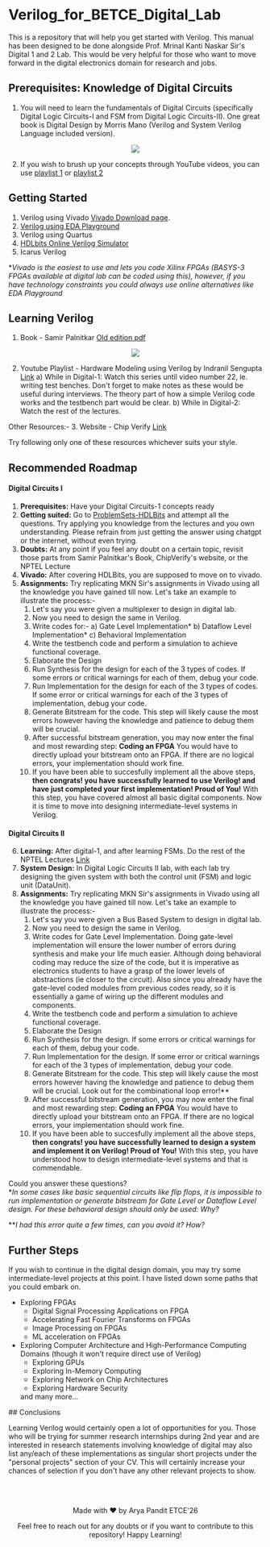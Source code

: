 # Verilog_for_BETCE_Digital_Lab
This is a repository that will help you get started with Verilog. This manual has been designed to be done alongside Prof. Mrinal Kanti Naskar Sir's Digital 1 and 2 Lab. 
This would be very helpful for those who want to move forward in the digital electronics domain for research and jobs. 



## Prerequisites: Knowledge of Digital Circuits
1. You will need to learn the fundamentals of Digital Circuits (specifically Digital Logic Circuits-I and FSM from Digital Logic Circuits-II).
   One great book is Digital Design by Morris Mano (Verilog and System Verilog Language included version).

</div>
<p align="center">
  <a href="https://www.amazon.in/Digital-Design-Introduction-Verilog-System/dp/9353062012/ref=sr_1_1?crid=2ET66C32YEEV7&dib=eyJ2IjoiMSJ9.Ssx9NPh9B4lsajRBxVJ2YpmkLXjKaTrZwYpCV2IXlA7ao0PSVX0OBkGpJY6Ril1FFPdcNuwUEwc9K6r2cmYAuZwsBNy32e_Kzb-8-CjIxaDpueeBoGjqcip4egq3ObsIRHbMNKnWT6E2sph7qjFMpeBSyGWASW-MgcsXrqNLYtx3NJvvQX0wTasVOhA3RPTHgqurPwPQMemrL0pnEHk1MAMr_vUdLzjIk54ewPb6c3E.shMz-kBDSDGZAbUYk_kVM5LF2I3CJjK225YIRq6gLGw&dib_tag=se&keywords=digital+design+by+morris+mano&qid=1714506300&sprefix=%2Caps%2C281&sr=8-1"> <img src="https://github.com/aryapandit200408/Verilog_for_BETCE/assets/115896451/02e282d8-6ce6-4cc2-9aab-821ac41cfd95"> </a>
</p>

2. If you wish to brush up your concepts through YouTube videos, you can use [playlist 1](https://www.youtube.com/watch?v=DBTna2ydmC0&list=PLwjK_iyK4LLBC_so3odA64E2MLgIRKafl) or [playlist 2](https://www.youtube.com/watch?v=M0mx8S05v60&list=PLBlnK6fEyqRjMH3mWf6kwqiTbT798eAOm&ab_channel=NesoAcademy)



## Getting Started 
1. Verilog using Vivado
[Vivado Download page](https://www.xilinx.com/support/download/index.html/content/xilinx/en/downloadNav/vivado-design-tools.html).
2. [Verilog using EDA Playground](https://www.edaplayground.com/)
3. Verilog using Quartus
4. [HDLbits Online Verilog Simulator](https://hdlbits.01xz.net/wiki/Iverilog)
5. Icarus Verilog

**Vivado is the easiest to use and lets you code Xilinx FPGAs (BASYS-3 FPGAs available at digital lab can be coded using this), however, if you have technology constraints you could always use online alternatives like EDA Playground*



## Learning Verilog 
1. Book - Samir Palnitkar
[Old edition pdf](https://robo-tronix.weebly.com/uploads/2/3/2/1/23219916/veriloghdlsamirpalnitkar.pdf)

</div>
<p align="center">
  <a href="https://www.amazon.in/Verilog-Hdl-Samir-Palnitkar/dp/8177589180/ref=sr_1_2?crid=3A2KJAUID548K&dib=eyJ2IjoiMSJ9.MAIPZEcAtCW6bUJ5YKXJ-PlbAq-MTRHC4q-7nA_wDML2VEMBcNPMySbH930Hh3fUQgMYWCfwSULkbt3-jfLWIG5b6Vydi_RL40j3VDFt045nsEBkKj4sBwy6tFMLebgKx4MVt8ppmUYCl_G0VUfc_EQ_byr0QOp6y19ubukTB-SLcdP-7dRrVdxF1Cb3TEA7eqg9FyjO0QeUVU8bx9JLNgELh4tOFwYHtnnn72PkGpc.cugXMmJQ-ToFLfhxqALa2VfzYkYZR2EKC29SBHdX7D4&dib_tag=se&keywords=verilog+hdl+samir+palnitkar&qid=1714505981&sprefix=verilo%2Caps%2C275&sr=8-2"> <img src="https://github.com/aryapandit200408/Verilog_for_BETCE/assets/115896451/a8c5ef9c-3781-4b6a-963f-200f721fbab8"> </a>
</p>

2. Youtube Playlist - Hardware Modeling using Verilog by Indranil Sengupta [Link](https://www.youtube.com/playlist?list=PLJ5C_6qdAvBELELTSPgzYkQg3HgclQh-5)
   a) While in Digital-1: Watch this series until video number 22, ie. writing test benches. Don't forget to make notes as these would be useful during interviews. The theory part of how a simple Verilog code works and the testbench part would be clear.
   b) While in Digital-2: Watch the rest of the lectures. 

Other Resources:-
3. Website - Chip Verify [Link](https://www.chipverify.com/tutorials/verilog)

Try following only one of these resources whichever suits your style.



## Recommended Roadmap
#### Digital Circuits I
1. **Prerequisites:** Have your Digital Circuits-1 concepts ready
2. **Getting suited:** Go to [ProblemSets-HDLBits](https://hdlbits.01xz.net/wiki/Problem_sets) and attempt all the questions.
Try applying you knowledge from the lectures and you own understanding. Please refrain from just getting the answer using chatgpt or the internet, without even trying.
3. **Doubts:** At any point if you feel any doubt on a certain topic, revisit those parts from Samir Palnitkar's Book, ChipVerify's website, or the NPTEL Lecture
4. **Vivado:** After covering HDLBits, you are supposed to move on to vivado.
5. **Assignments:** Try replicating MKN Sir's assignments in Vivado using all the knowledge you have gained till now.
   Let's take an example to illustrate the process:-
   1. Let's say you were given a multiplexer to design in digital lab.
   2. Now you need to design the same in Verilog.
   3. Write codes for:-
      a) Gate Level Implementation*
      b) Dataflow Level Implementation*
      c) Behavioral Implementation
   4. Write the testbench code and perform a simulation to achieve functional coverage.
   5. Elaborate the Design
   6. Run Synthesis for the design for each of the 3 types of codes. If some errors or critical warnings for each of them, debug your code.
   7. Run Implementation for the design for each of the 3 types of codes. If some error or critical warnings for each of the 3 types of implementation, debug your code.
   8. Generate Bitstream for the code. This step will likely cause the most errors however having the knowledge and patience to debug them will be crucial.
   9. After successful bitstream generation, you may now enter the final and most rewarding step: **Coding an FPGA**
      You would have to directly upload your bitstream onto an FPGA. If there are no logical errors, your implementation should work fine.
   10. If you have been able to succesfully implement all the above steps, **then congrats! you have successfully learned to use Verilog! and have just completed your first implementation! Proud of You!**
With this step, you have covered almost all basic digital components. Now it is time to move into designing intermediate-level systems in Verilog.


#### Digital Circuits II

6. **Learning:** After digital-1, and after learning FSMs. Do the rest of the NPTEL Lectures [Link](https://www.youtube.com/playlist?list=PLJ5C_6qdAvBELELTSPgzYkQg3HgclQh-5)
7. **System Design:** In Digital Logic Circuits II lab, with each lab try designing the given system with both the control unit (FSM) and logic unit (DataUnit).
8. **Assignments:** Try replicating MKN Sir's assignments in Vivado using all the knowledge you have gained till now.
   Let's take an example to illustrate the process:-
   1. Let's say you were given a Bus Based System to design in digital lab.
   2. Now you need to design the same in Verilog.
   3. Write codes for Gate Level Implementation. Doing gate-level implementation will ensure the lower number of errors during synthesis and make your life much easier. Although doing behavioral coding may reduce the size of the code, but it is imperative as electronics students to have a grasp of the lower levels of abstractions (ie closer to the circuit). Also since you already have the gate-level coded modules from previous codes ready, so it is essentially a game of wiring up the different modules and components.
   4. Write the testbench code and perform a simulation to achieve functional coverage.
   5. Elaborate the Design
   6. Run Synthesis for the design. If some errors or critical warnings for each of them, debug your code.
   7. Run Implementation for the design. If some error or critical warnings for each of the 3 types of implementation, debug your code.
   8. Generate Bitstream for the code. This step will likely cause the most errors however having the knowledge and patience to debug them will be crucial. Look out for the combinational loop error!**
   9. After successful bitstream generation, you may now enter the final and most rewarding step: **Coding an FPGA**
      You would have to directly upload your bitstream onto an FPGA. If there are no logical errors, your implementation should work fine.
   10. If you have been able to succesfully implement all the above steps, **then congrats! you have successfully learned to design a system and implement it on Verilog! Proud of You!**
With this step, you have understood how to design intermediate-level systems and that is commendable.

Could you answer these questions? <br>
**In some cases like basic sequential circuits like flip flops, it is impossible to run implementation or generate bitstream for Gate Level or Dataflow Level design. For these behavioral design should only be used: Why?*

***I had this error quite a few times, can you avoid it? How?*

## Further Steps
If you wish to continue in the digital design domain, you may try some intermediate-level projects at this point. I have listed down some paths that you could embark on.
<ul> 
   <li> Exploring FPGAs 
   <ul> 
      <li> Digital Signal Processing Applications on FPGA </li>
      <li> Accelerating Fast Fourier Transforms on FPGAs </li>
      <li> Image Processing on FPGAs </li>
      <li> ML acceleration on FPGAs </li>
   </ul>
   </li>
   <li>Exploring Computer Architecture and High-Performance Computing Domains (though it won't require direct use of Verilog)
   <ul>
      <li> Exploring GPUs </li>
      <li> Exploring In-Memory Computing </li>
      <li> Exploring Network on Chip Architectures </li>
      <li> Exploring Hardware Security </li>
   </ul>
   </li>
and many more...
</ul>
## Conclusions

Learning Verilog would certainly open a lot of opportunities for you. Those who will be trying for summer research internships during 2nd year and are interested in research statements involving knowledge of digital may also list any/each of these implementations as singular short projects under the "personal projects" section of your CV. This will certainly increase your chances of selection if you don't have any other relevant projects to show.



<br>
<br>


<p align="center"> 
   Made with ❤️ by Arya Pandit ETCE'26 </p>
<p align="center">
   Feel free to reach out for any doubts or if you want to contribute to this repository! Happy Learning!
</p>
